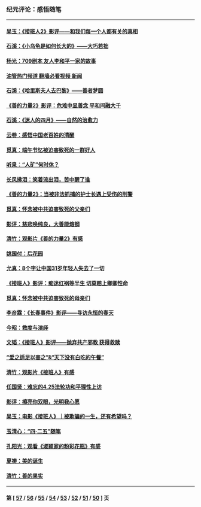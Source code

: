 ### 纪元评论：感悟随笔
---
#### [吴玉：《接班人2》影评——和我们每一个人都有关的真相](../../pages/nsc1035/n14041114.md?08050330) 
#### [石溪：《小乌龟是如何长大的》——大巧若拙](../../pages/nsc1035/n14037479.md?08050330) 
#### [杨光：709剧本 友人李和平一家的故事](../../pages/nsc1035/n14032047.md?08050330) 
#### [油管热门频道 翻墙必看视频 新闻](ok?08050330)
#### [石溪：《哈里斯夫人去巴黎》——善者梦圆](../../pages/nsc1035/n14031778.md?08050330) 
#### [《善的力量2》影评：危难中显善念 平和间融大千](../../pages/nsc1035/n14028390.md?08050330) 
#### [石溪：《迷人的四月》——自然的治愈力](../../pages/nsc1035/n14027049.md?08050330) 
#### [云卷：感悟中国老百姓的清醒](../../pages/nsc1035/n14025152.md?08050330) 
#### [觅真：端午节忆被迫害致死的一群好人](../../pages/nsc1035/n14020985.md?08050330) 
#### [听泉：“人矿”何时休？](../../pages/nsc1035/n14016609.md?08050330) 
#### [长风拂泪：笑着流出泪，苦中醒了谁](../../pages/nsc1035/n14016469.md?08050330) 
#### [《善的力量2》：当被非法抓捕的护士长遇上受伤的刑警](../../pages/nsc1035/n14015561.md?08050330) 
#### [觅真：怀念被中共迫害致死的父亲们](../../pages/nsc1035/n14014258.md?08050330) 
#### [影评：慈悲唤纯良，大善能熔钢](../../pages/nsc1035/n14010867.md?08050330) 
#### [清竹：观影片《善的力量2》有感](../../pages/nsc1035/n14010015.md?08050330) 
#### [姚国付：后花园](../../pages/nsc1035/n14005301.md?08050330) 
#### [允真：8个字让中国31岁年轻人失去了一切](../../pages/nsc1035/n13999093.md?08050330) 
#### [《接班人》影评：痴迷红祸等半生 切莫赔上卿卿性命](../../pages/nsc1035/n13998676.md?08050330) 
#### [觅真：怀念被中共迫害致死的母亲们](../../pages/nsc1035/n13997271.md?08050330) 
#### [李彦霖：《长春事件》影评——寻访永恒的春天](../../pages/nsc1035/n13995112.md?08050330) 
#### [今昭：救度与演绎](../../pages/nsc1035/n13992670.md?08050330) 
#### [文韬：《接班人》影评——抛弃共产邪教 获得救赎](../../pages/nsc1035/n13990160.md?08050330) 
#### [“爱之适足以害之”&“天下没有白吃的午餐”](../../pages/nsc1035/n13988391.md?08050330) 
#### [清竹：观影片《接班人》有感](../../pages/nsc1035/n13983561.md?08050330) 
#### [任国贤：难忘的4.25法轮功和平理性上访](../../pages/nsc1035/n13983482.md?08050330) 
#### [影评：擦亮你双眼，光明我心愿](../../pages/nsc1035/n13982333.md?08050330) 
#### [吴玉：电影《接班人》｜被欺骗的一生，还有希望吗？](../../pages/nsc1035/n13981972.md?08050330) 
#### [玉清心：“四·二五”随笔](../../pages/nsc1035/n13978628.md?08050330) 
#### [孔阳光：观看《淑颍家的粉彩花瓶》有感](../../pages/nsc1035/n13967929.md?08050330) 
#### [夏祷：美的诞生](../../pages/nsc1035/n13962321.md?08050330) 
#### [清竹：善的果实](../../pages/nsc1035/n13963980.md?08050330) 

---
#### 第 [ [57](./57.md?08050330) / [56](./56.md?08050330) / [55](./55.md?08050330) / [54](./54.md?08050330) / [53](./53.md?08050330) / [52](./52.md?08050330) / [51](./51.md?08050330) / [50](./50.md?08050330) ] 页

